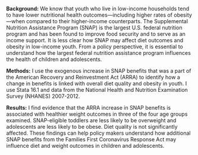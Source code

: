 **Background:**
We know that youth who live in low-income households tend to have lower nutritional health outcomes—including higher rates of obesity—when compared to their higher-income counterparts. The Supplemental Nutrition Assistance Program (SNAP) is the largest U.S. federal nutrition program and has been found to improve food security and to serve as an income support. It is less clear how SNAP may affect diet outcomes and obesity in low-income youth. From a policy perspective, it is essential to understand how the largest federal nutrition assistance program influences the health of children and adolescents. 

**Methods:**
I use the exogenous increase in SNAP benefits that was a part of the American Recovery and Reinvestment Act (ARRA) to identify how a change in benefits is linked with overall diet quality and obesity in youth. I use Stata 16.1 and data from the National Health and Nutrition Examination Survey (NHANES) 2007-2012.

**Results:**
I find evidence that the ARRA increase in SNAP benefits is associated with healthier weight outcomes in three of the four age groups examined. SNAP-eligible toddlers are less likely to be overweight and adolescents are less likely to be obese. Diet quality is not significantly affected. These findings can help policy makers understand how additional SNAP benefits from the Families First Coronavirus Response Act may influence diet and weight outcomes in children and adolescents.
